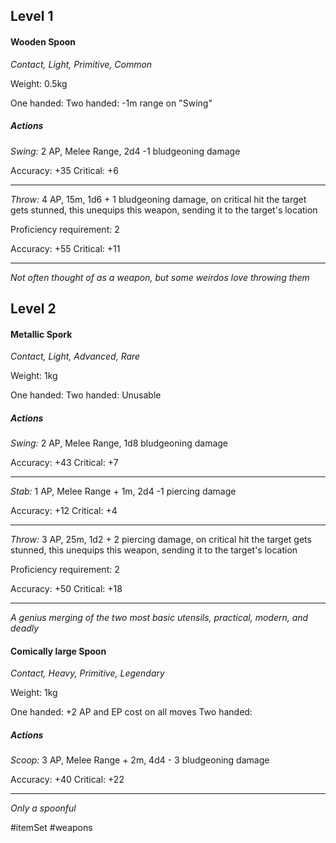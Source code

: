 ## Level 1
#### Wooden Spoon
*Contact, Light, Primitive, Common*

Weight: 0.5kg

One handed:
Two handed: -1m range on "Swing"
##### Actions

*Swing:* 2 AP, Melee Range, 2d4 -1 bludgeoning damage

Accuracy: +35
Critical: +6

---

*Throw:* 4 AP, 15m, 1d6 + 1 bludgeoning damage, on critical hit the target gets stunned, this unequips this weapon, sending it to the target's location

Proficiency requirement: 2

Accuracy: +55
Critical: +11

---
*Not often thought of as a weapon, but some weirdos love throwing them*

## Level 2
#### Metallic Spork
*Contact, Light, Advanced, Rare*

Weight: 1kg

One handed:
Two handed: Unusable
##### Actions

*Swing:* 2 AP, Melee Range, 1d8 bludgeoning damage

Accuracy: +43
Critical: +7

---

*Stab:* 1 AP, Melee Range + 1m, 2d4 -1 piercing damage

Accuracy: +12
Critical: +4

---

*Throw:* 3 AP, 25m, 1d2 + 2 piercing damage, on critical hit the target gets stunned, this unequips this weapon, sending it to the target's location

Proficiency requirement: 2

Accuracy: +50
Critical: +18

---
*A genius merging of the two most basic utensils, practical, modern, and deadly*

#### Comically large Spoon
*Contact, Heavy, Primitive, Legendary*

Weight: 1kg

One handed: +2 AP and EP cost on all moves
Two handed: 
##### Actions

*Scoop:* 3 AP, Melee Range + 2m, 4d4 - 3 bludgeoning damage

Accuracy: +40
Critical: +22

---
*Only a spoonful*

#itemSet #weapons